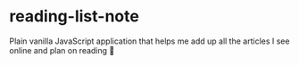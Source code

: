 # reading-list-note
Plain vanilla JavaScript application that helps me add up all the articles I see online and plan on reading 🤞 
